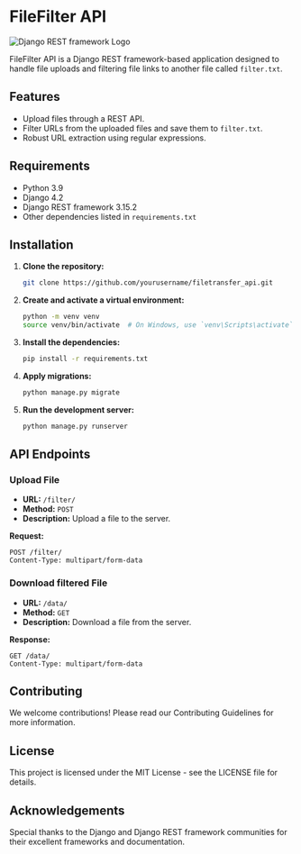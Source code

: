 # FileFilter API


![Django REST framework Logo](https://www.django-rest-framework.org/img/logo.png)

FileFilter API is a Django REST framework-based application designed to handle file uploads and filtering file links to another file called `filter.txt`.

## Features

- Upload files through a REST API.
- Filter URLs from the uploaded files and save them to `filter.txt`.
- Robust URL extraction using regular expressions.

## Requirements

- Python 3.9
- Django 4.2
- Django REST framework 3.15.2
- Other dependencies listed in `requirements.txt`

## Installation

1. **Clone the repository:**

    ```bash
    git clone https://github.com/yourusername/filetransfer_api.git
    ```

2. **Create and activate a virtual environment:**

    ```bash
    python -m venv venv
    source venv/bin/activate  # On Windows, use `venv\Scripts\activate`
    ```

3. **Install the dependencies:**

    ```bash
    pip install -r requirements.txt
    ```

4. **Apply migrations:**

    ```bash
    python manage.py migrate
    ```

5. **Run the development server:**

    ```bash
    python manage.py runserver
    ```

## API Endpoints

### Upload File

- **URL:** `/filter/`
- **Method:** `POST`
- **Description:** Upload a file to the server.

**Request:**

```http
POST /filter/
Content-Type: multipart/form-data
```
### Download filtered File
- **URL:** `/data/`
- **Method:** `GET`
- **Description:** Download a file from the server.

**Response:**

```http
GET /data/
Content-Type: multipart/form-data
```
## Contributing
We welcome contributions! Please read our Contributing Guidelines for more information.

## License
This project is licensed under the MIT License - see the LICENSE file for details.

## Acknowledgements
Special thanks to the Django and Django REST framework communities for their excellent frameworks and documentation.